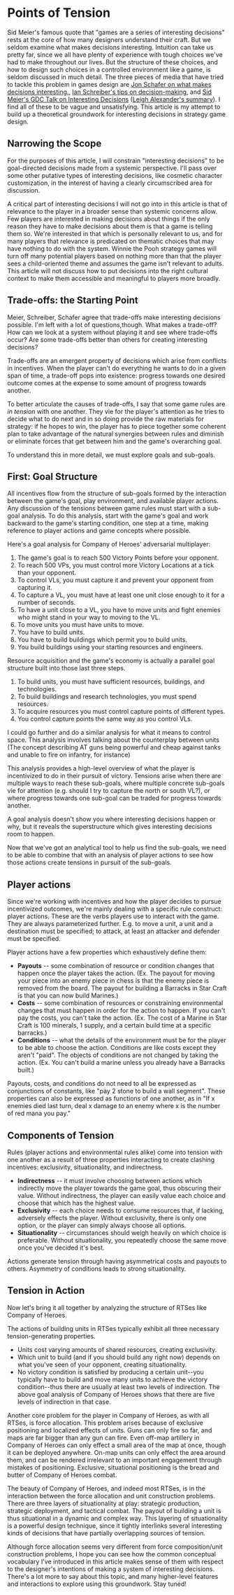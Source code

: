 
# Points of Tension
Sid Meier's famous quote that "games are a series of interesting decisions" rests at the core of how many designers understand their craft. But we seldom examine what makes decisions interesting. Intuition can take us pretty far, since we all have plenty of experience with tough choices we've had to make throughout our lives. But the structure of these choices, and how to design such choices in a controlled environment like a game, is seldom discussed in much detail. The three pieces of media that have tried to tackle this problem in games design are [Jon Schafer on what makes decisions interesting.](1), 
[Ian Schreiber's tips on decision-making](2), and
[Sid Meier's GDC Talk on Interesting Decisions](3) ([Leigh Alexander's summary](4)). I find all of these to be vague and unsatisfying. This article is my attempt to build up a theoretical groundwork for interesting decisions in strategy game design.


## Narrowing the Scope

For the purposes of this article, I will constrain "interesting decisions" to be goal-directed decisions made from a systemic perspective. I'll pass over some other putative types of interesting decisions, like cosmetic character customization, in the interest of having a clearly circumscribed area for discussion.

A critical part of interesting decisions I will not go into in this article is that of relevance to the player in a broader sense than systemic concerns allow. Few players are interested in making decisions about things if the only reason they have to make decisions about them is that a game is telling them so. We're interested in that which is personally relevant to us, and for many players that relevance is predicated on thematic choices that may have nothing to do with the system. Winnie the Pooh strategy games will turn off many potential players based on nothing more than that the player sees a child-oriented theme and assumes the game isn't relevant to adults. This article will not discuss how to put decisions into the right cultural context to make them accessible and meaningful to players more broadly.

## Trade-offs: the Starting Point

Meier, Schreiber, Schafer agree that trade-offs make interesting decisions possible. I'm left with a lot of questions,though. What makes a trade-off? How can we look at a system without playing it and see where trade-offs occur? Are some trade-offs better than others for creating interesting decisions?

Trade-offs are an emergent property of decisions which arise from conflicts in incentives. When the player can't do everything he wants to do in a given span of time, a trade-off pops into existence: progress towards one desired outcome comes at the expense to some amount of progress towards another.

To better articulate the causes of trade-offs, I say that some game rules are *in tension* with one another. They vie for the player's attention as he tries to decide what to do next and in so doing provide the raw materials for strategy: if he hopes to win, the player has to piece together some coherent plan to take advantage of the natural synergies between rules and diminish or eliminate forces that get between him and the game's overarching goal.

To understand this in more detail, we must explore goals and sub-goals.

## First: Goal Structure

All incentives flow from the structure of sub-goals formed by the interaction between the game's goal, play environment, and available player actions. Any discussion of the tensions between game rules must start with a sub-goal analysis. To do this analysis, start with the game's goal and work backward to the game's starting condition, one step at a time, making reference to player actions and game concepts where possible.

Here's a goal analysis for Company of Heroes' adversarial multiplayer:
1. The game's goal is to reach 500 Victory Points before your opponent.
1. To reach 500 VPs, you must control more Victory Locations at a tick than your opponent.
1. To control VLs, you must capture it and prevent your opponent from capturing it.
1. To capture a VL, you must have at least one unit close enough to it for a number of seconds.
1. To have a unit close to a VL, you have to move units and fight enemies who might stand in your way to moving to the VL.
1. To move units you must have units to move.
1. You have to build units.
1. You have to build buildings which permit you to build units.
1. You build buildings using your starting resources and engineers.

Resource acquisition and the game's economy is actually a parallel goal structure built into those last three steps.

1. To build units, you must have sufficient resources, buildings, and technologies.
1. To build buildings and research technologies, you must spend resources.
1. To acquire resources you must control capture points of different types.
1. You control capture points the same way as you control VLs.

I could go further and do a similar analysis for what it means to control space. This analysis involves talking about the counterplay between units (The concept describing AT guns being powerful and cheap against tanks and unable to fire on infantry, for instance)

This analysis provides a high-level overview of what the player is incentivized to do in their pursuit of victory. Tensions arise when there are multiple ways to reach these sub-goals, where multiple concrete sub-goals vie for attention (e.g. should I try to capture the north or south VL?), or where progress towards one sub-goal can be traded for progress towards another. 

A goal analysis doesn't show you where interesting decisions happen or why, but it reveals the superstructure which gives interesting decisions room to happen.

Now that we've got an analytical tool to help us find the sub-goals, we need to be able to combine that with an analysis of player actions to see how those actions create tensions in pursuit of the sub-goals. 

## Player actions

Since we're working with incentives and how the player decides to pursue incentivized outcomes, we're mainly dealing with a specific rule construct: player actions. These are the verbs players use to interact with the game. They are always parameterized further. E.g. to move a unit, a unit and a destination must be specified; to attack, at least an attacker and defender must be specified. 

Player actions have a few properties which exhaustively define them:

* **Payouts** -- some combination of resource or condition changes that happen once the player takes the action. (Ex. The payout for moving your piece into an enemy piece in chess is that the enemy piece is removed from the board. The payout for building a Barracks in Star Craft is that you can now build Marines.)
* **Costs** -- some combination of resources or constraining environmental changes that must happen in order for the action to happen. If you can't pay the costs, you can't take the action. (Ex. The cost of a Marine in Star Craft is 100 minerals, 1 supply, and a certain build time at a specific barracks.)
* **Conditions** -- what the details of the environment must be for the player to be able to choose the action. Conditions are like costs except they aren't "paid". The objects of conditions are not changed by taking the action. (Ex. You can't build a marine unless you already have a Barracks built.)

Payouts, costs, and conditions do not need to all be expressed as conjunctions of constants, like "pay 2 stone to build a wall segment". These properties can also be expressed as functions of one another, as in "If x enemies died last turn, deal x damage to an enemy where x is the number of red mana you pay."


## Components of Tension

Rules (player actions and environmental rules alike) come into tension with one another as a result of three properties interacting to create clashing incentives: exclusivity, situationality, and indirectness.

* **Indirectness** -- it must involve choosing between actions which indirectly move the player towards the game goal, thus obscuring their value. Without indirectness, the player can easily value each choice and choose that which has the highest value. 
* **Exclusivity** -- each choice needs to consume resources that, if lacking, adversely effects the player. Without exclusivity, there is only one option, or the player can simply always choose all options. 
* **Situationality** -- circumstances should weigh heavily on which choice is preferable. Without situationality, you repeatedly choose the same move once you've decided it's best.

Actions generate tension through having asymmetrical costs and payouts to others. Asymmetry of conditions leads to strong situationality.

## Tension in Action

Now let's bring it all together by analyzing the structure of RTSes like Company of Heroes.

The actions of building units in RTSes typically exhibit all three necessary tension-generating properties. 
* Units cost varying amounts of shared resources, creating exclusivity. 
* Which unit to build (and if you should build any right now) depends on what you've seen of your opponent, creating situationality. 
* No victory condition is satisfied by producing a certain unit--you typically have to build and move many units to achieve the victory condition--thus there are usually at least two levels of indirection. The above goal analysis of Company of Heroes shows that there are five levels of indirection in that case. 

Another core problem for the player in Company of Heroes, as with all RTSes, is force allocation. This problem arises because of exclusive positioning and localized effects of units. Guns can only fire so far, and maps are far bigger than any gun can fire. Even off-map artillery in Company of Heroes can only effect a small area of the map at once, though it can be deployed anywhere. On-map units can only effect the area around them, and can be rendered irrelevant to an important engagement through mistakes of positioning. Exclusive, situational positioning is the bread and butter of Company of Heroes combat.

The beauty of Company of Heroes, and indeed most RTSes, is in the interaction between the force allocation and unit construction problems. There are three layers of situationality at play: strategic production, strategic deployment, and tactical combat. The payout of building a unit is thus situational in a dynamic and complex way. This layering of situationality is a powerful design technique, since it tightly interlinks several interesting kinds of decisions that have partially overlapping sources of tension.

Although force allocation seems very different from force composition/unit construction problems, I hope you can see how the common conceptual vocabulary I've introduced in this article makes sense of them with respect to the designer's intentions of making a system of interesting decisions. There's a lot more to say about this topic, and many higher-level features and interactions to explore using this groundwork. Stay tuned!

[1]: http://www.gamasutra.com/view/feature/174832/the_more_you_know_making_.php?print=1
[2]: https://learn.canvas.net/courses/3/pages/level-6-dot-1-tips-on-decision-making
[3]: http://www.gdcvault.com/play/1015756/Interesting
[4]: http://www.gamasutra.com/view/news/164869/GDC_2012_Sid_Meier_on_how_to_see_games_as_sets_of_interesting_decisions.php
